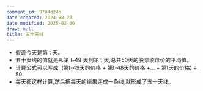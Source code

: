 ```yaml
---
comment_id: 9794d24b
date created: 2024-08-28
date modified: 2025-02-06
draw: null
title: 五十天线
---
```

- 假设今天是第 t 天。
- 五十天线的值就是从第 t-49 天到第 t 天,总共50天的股票收盘价的平均值。
- 计算公式可以写成: (第t-49天的价格 + 第t-48天的价格 +... + 第t天的价格) ÷ 50
- 每天都这样计算,然后把每天的结果连成一条线,就形成了五十天线。
